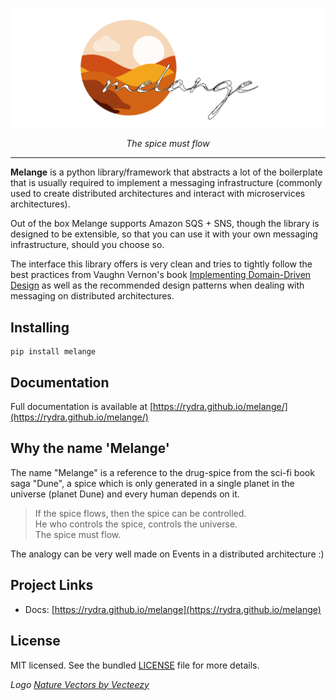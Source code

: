 ![melange logo](img/melange_logo.png)

<p align="center">
    <em>The spice must flow</em>
</p>

---

**Melange** is a python library/framework that abstracts a lot of the boilerplate that is usually 
required to implement a messaging infrastructure (commonly used to create distributed architectures 
and interact with microservices architectures).

Out of the box Melange supports Amazon SQS + SNS, though the library is designed to be extensible, so that you
can use it with your own messaging infrastructure, should you choose so.

The interface this library offers is very clean and tries to tightly follow the best practices from Vaughn Vernon's book
[Implementing Domain-Driven Design](https://www.amazon.es/Implementing-Domain-Driven-Design-Vaughn-Vernon/dp/0321834577)
as well as the recommended design patterns when dealing with messaging on distributed architectures.

## Installing ##

```
pip install melange
```

## Documentation

Full documentation is available at [https://rydra.github.io/melange/](https://rydra.github.io/melange/)

## Why the name 'Melange'

The name "Melange" is a reference to the drug-spice from the sci-fi book saga "Dune", a spice which is only 
generated in a single planet in the universe (planet Dune) and every human depends on it.

>If the spice flows, then the spice can be controlled.  
He who controls the spice, controls the universe.  
The spice must flow.

The analogy can be very well made on Events in a distributed architecture :)

## Project Links

* Docs: [https://rydra.github.io/melange](https://rydra.github.io/melange)

## License

MIT licensed. See the bundled [LICENSE](https://github.com/Rydra/melange/blob/master/LICENSE) file for more details.


_Logo <a href="https://www.vecteezy.com/free-vector/nature">Nature Vectors by Vecteezy</a>_
